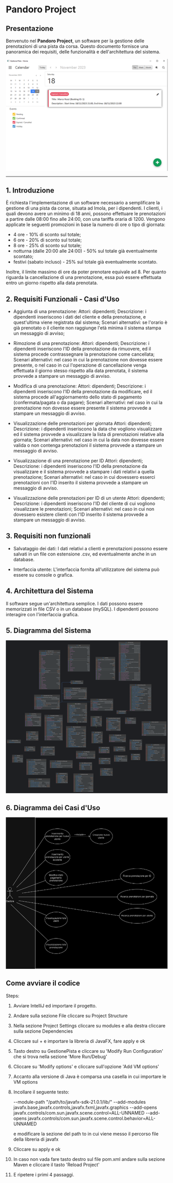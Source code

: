 # Pandoro Project

## Presentazione

Benvenuto nel **Pandoro Project**, un software per la gestione delle prenotazioni di una pista da corsa. Questo documento fornisce una panoramica dei requisiti, delle funzionalità e dell'architettura del sistema.

![Preview dell'Interfaccia](https://github.com/Bl4ckDrake/pandoro_project/blob/master/preview.png)

---

## 1. Introduzione

  È richiesta l'implementazione di un software necessario a semplificare la gestione di una pista da corse, situata ad Imola, per i dipendenti. 
  I clienti, i quali devono avere un minimo di 18 anni, possono effettuare le prenotazioni a partire dalle 08:00 fino alle 24:00, con una tariffa oraria di 1200. 
  Vengono applicate le seguenti promozioni in base la numero di ore o tipo di giornata:
  
  - 4 ore - 10% di sconto sul totale;
  - 6 ore - 20% di sconto sul totale;
  - 8 ore - 25% di sconto sul totale;
  - notturna (dalle 20:00 alle 24:00) - 50% sul totale già eventualmente scontato;
  - festivi (sabato incluso) - 25% sul totale già eventualmente scontato.

  Inoltre, il limite massimo di ore da poter prenotare equivale ad 8. Per quanto riguarda la cancellazione di una prenotazione, essa può essere effettuata entro un giorno rispetto alla data prenotata.

## 2. Requisiti Funzionali - Casi d'Uso

  - Aggiunta di una prenotazione:
      Attori: dipendenti;
      Descrizione: i dipendenti inseriscono i dati del cliente e della prenotazione, e quest'ultima viene registrata dal sistema;
      Scenari alternativi: se l'orario è già prenotato o il cliente non raggiunge l'età minima il sistema stampa un messaggio di avviso;
  
  - Rimozione di una prenotazione:
      Attori: dipendenti;
      Descrizione: i dipendenti inseriscono l'ID della prenotazione da rimuovere, ed il sistema procede contrassegnare la prenotazione come cancellata;
      Scenari alternativi: nel caso in cui la prenotazione non dovesse essere presente, o nel caso in cui l'operazione di cancellazione venga effettuata il giorno stesso rispetto alla data prenotata, il sistema provvede a stampare un messaggio di avviso.
  
  - Modifica di una prenotazione:
      Attori: dipendenti;
      Descrizione: i dipendenti inseriscono l'ID della prenotazione da modificare, ed il sistema procede all'aggiornamento dello stato di pagamento (confermata/pagata o da pagare);
      Scenari alternativi: nel caso in cui la prenotazione non dovesse essere presente il sistema provvede a stampare un messaggio di avviso.
  
  - Visualizzazione delle prenotazioni per giornata
      Attori: dipendenti;
      Descrizione: i dipendenti inseriscono la data che vogliono visualizzare ed il sistema provvede a visualizzare la lista di prenotazioni relative alla giornata;
      Scenari alternativi: nel caso in cui la data non dovesse essere valida o non contenga prenotazioni il sistema provvede a stampare un messaggio di avviso.
  
  - Visualizzazione di una prenotazione per ID
      Attori: dipendenti;
      Descrizione: i dipendenti inseriscono l'ID della prenotazione da visualizzare e il sistema provvede a stampare i dati relativi a quella prenotazione;
      Scenari alternativi: nel caso in cui dovessero esserci prenotazioni con l'ID inserito il sistema provvede a stampare un messaggio di avviso.
  
  - Visualizzazione delle prenotazioni per ID di un utente
      Attori: dipendenti;
      Descrizione: i dipendenti inseriscono l'ID del cliente di cui vogliono visualizzare le prenotazioni;
      Scenari alternativi: nel caso in cui non dovessero esistere clienti con l'ID inserito il sistema provvede a stampare un messaggio di avviso.

## 3. Requisiti non funzionali 

  - Salvataggio dei dati:
      I dati relativi a clienti e prenotazioni possono essere salvati in un file con estensione .csv, ed eventualmente anche in un database.

  - Interfaccia utente:
      L'interfaccia fornita all'utilizzatore del sistema può essere su console o grafica.

## 4. Architettura del Sistema

  Il software segue un'architettura semplice. I dati possono essere memorizzati in file CSV o in un database (mySQL). I dipendenti possono interagire con l'interfaccia grafica.

## 5. Diagramma del Sistema

![Diagramma del Sistema](https://github.com/Bl4ckDrake/pandoro_project/blob/master/pandoro_project.png)


## 6. Diagramma dei Casi d'Uso

![Diagramma Casi d'Uso](https://github.com/Bl4ckDrake/pandoro_project/blob/master/use_cases.png)

## Come avviare il codice

  Steps:
  1. Avviare IntelliJ ed importare il progetto.
  2. Andare sulla sezione File cliccare su Project Structure
  3. Nella sezione Project Settings cliccare su modules e alla destra cliccare sulla sezione Dependencies
  4. Cliccare sul + e importare la libreria di JavaFX, fare apply e ok
  5. Tasto destro su GestionePista e cliccare su 'Modify Run Configuration' che si trova nella sezione 'More Run/Debug'
  6. Cliccare su 'Modify options' e cliccare sull'opzione 'Add VM options'
  7. Accanto alla versione di Java è comparsa una casella in cui importare le VM options
  8. Incollare il seguente testo:
     
      --module-path "/path/to/javafx-sdk-21.0.1/lib/"   --add-modules javafx.base,javafx.controls,javafx.fxml,javafx.graphics --add-opens javafx.controls/com.sun.javafx.scene.control=ALL-UNNAMED --add-opens javafx.controls/com.sun.javafx.scene.control.behavior=ALL-UNNAMED

     e modificare la sezione del path to in cui viene messo il percorso file della libreria di javafx
     
  10. Cliccare su apply e ok
  11. In caso non vada fare tasto destro sul file pom.xml andare sulla sezione Maven e cliccare il tasto 'Reload Project'
  12. E ripetere i primi 4 passaggi.
    
     
